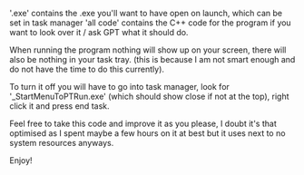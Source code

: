 '.exe' contains the .exe you'll want to have open on launch, which can be set in task manager
'all code' contains the C++ code for the program if you want to look over it / ask GPT what it should do.

When running the program nothing will show up on your screen, there will also be nothing in your task tray. (this is because I am not smart enough and do not have the time to do this currently).

To turn it off you will have to go into task manager, look for '_StartMenuToPTRun.exe' (which should show close if not at the top), right click it and press end task.

Feel free to take this code and improve it as you please, I doubt it's that optimised as I spent maybe a few hours on it at best but it uses next to no system resources anyways.

Enjoy!

